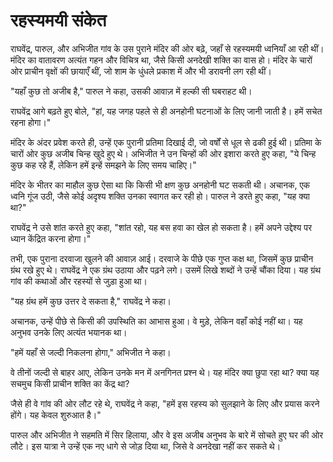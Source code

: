 # रहस्यमयी संकेत

राघवेंद्र, पारुल, और अभिजीत गांव के उस पुराने मंदिर की ओर बढ़े, जहाँ से रहस्यमयी ध्वनियाँ आ रही थीं। मंदिर का वातावरण अत्यंत गहन और विचित्र था, जैसे किसी अनदेखी शक्ति का वास हो। मंदिर के चारों ओर प्राचीन वृक्षों की छायाएँ थीं, जो शाम के धुंधले प्रकाश में और भी डरावनी लग रही थीं।

"यहाँ कुछ तो अजीब है," पारुल ने कहा, उसकी आवाज़ में हल्की सी घबराहट थी।

राघवेंद्र आगे बढ़ते हुए बोले, "हां, यह जगह पहले से ही अनहोनी घटनाओं के लिए जानी जाती है। हमें सचेत रहना होगा।"

मंदिर के अंदर प्रवेश करते ही, उन्हें एक पुरानी प्रतिमा दिखाई दी, जो वर्षों से धूल से ढकी हुई थी। प्रतिमा के चारों ओर कुछ अजीब चिन्ह खुदे हुए थे। अभिजीत ने उन चिन्हों की ओर इशारा करते हुए कहा, "ये चिन्ह कुछ कह रहे हैं, लेकिन हमें इन्हें समझने के लिए समय चाहिए।"

मंदिर के भीतर का माहौल कुछ ऐसा था कि किसी भी क्षण कुछ अनहोनी घट सकती थी। अचानक, एक ध्वनि गूंज उठी, जैसे कोई अदृश्य शक्ति उनका स्वागत कर रही हो। पारुल ने डरते हुए कहा, "यह क्या था?"

राघवेंद्र ने उसे शांत करते हुए कहा, "शांत रहो, यह बस हवा का खेल हो सकता है। हमें अपने उद्देश्य पर ध्यान केंद्रित करना होगा।"

तभी, एक पुराना दरवाजा खुलने की आवाज़ आई। दरवाजे के पीछे एक गुप्त कक्ष था, जिसमें कुछ प्राचीन ग्रंथ रखे हुए थे। राघवेंद्र ने एक ग्रंथ उठाया और पढ़ने लगे। उसमें लिखे शब्दों ने उन्हें चौंका दिया। यह ग्रंथ गांव की कथाओं और रहस्यों से जुड़ा हुआ था।

"यह ग्रंथ हमें कुछ उत्तर दे सकता है," राघवेंद्र ने कहा।

अचानक, उन्हें पीछे से किसी की उपस्थिति का आभास हुआ। वे मुड़े, लेकिन वहाँ कोई नहीं था। यह अनुभव उनके लिए अत्यंत भयानक था।

"हमें यहाँ से जल्दी निकलना होगा," अभिजीत ने कहा।

वे तीनों जल्दी से बाहर आए, लेकिन उनके मन में अनगिनत प्रश्न थे। यह मंदिर क्या छुपा रहा था? क्या यह सचमुच किसी प्राचीन शक्ति का केंद्र था?

जैसे ही वे गांव की ओर लौट रहे थे, राघवेंद्र ने कहा, "हमें इस रहस्य को सुलझाने के लिए और प्रयास करने होंगे। यह केवल शुरुआत है।"

पारुल और अभिजीत ने सहमति में सिर हिलाया, और वे इस अजीब अनुभव के बारे में सोचते हुए घर की ओर लौटे। इस यात्रा ने उन्हें एक नए धागे से जोड़ दिया था, जिसे वे अनदेखा नहीं कर सकते थे।

